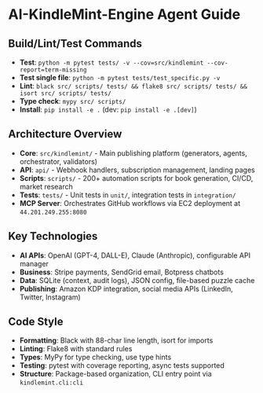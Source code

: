 # AI-KindleMint-Engine Agent Guide

## Build/Lint/Test Commands
- **Test**: `python -m pytest tests/ -v --cov=src/kindlemint --cov-report=term-missing`
- **Test single file**: `python -m pytest tests/test_specific.py -v`
- **Lint**: `black src/ scripts/ tests/ && flake8 src/ scripts/ tests/ && isort src/ scripts/ tests/`
- **Type check**: `mypy src/ scripts/`
- **Install**: `pip install -e .` (dev: `pip install -e .[dev]`)

## Architecture Overview
- **Core**: `src/kindlemint/` - Main publishing platform (generators, agents, orchestrator, validators)
- **API**: `api/` - Webhook handlers, subscription management, landing pages
- **Scripts**: `scripts/` - 200+ automation scripts for book generation, CI/CD, market research
- **Tests**: `tests/` - Unit tests in `unit/`, integration tests in `integration/`
- **MCP Server**: Orchestrates GitHub workflows via EC2 deployment at `44.201.249.255:8080`

## Key Technologies
- **AI APIs**: OpenAI (GPT-4, DALL-E), Claude (Anthropic), configurable API manager
- **Business**: Stripe payments, SendGrid email, Botpress chatbots
- **Data**: SQLite (context, audit logs), JSON config, file-based puzzle cache
- **Publishing**: Amazon KDP integration, social media APIs (LinkedIn, Twitter, Instagram)

## Code Style
- **Formatting**: Black with 88-char line length, isort for imports
- **Linting**: Flake8 with standard rules
- **Types**: MyPy for type checking, use type hints
- **Testing**: pytest with coverage reporting, async tests supported
- **Structure**: Package-based organization, CLI entry point via `kindlemint.cli:cli`
